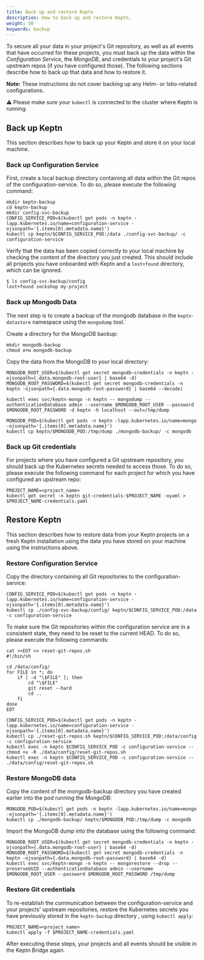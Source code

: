 ```yaml
---
title: Back up and restore Keptn
description: How to back up and restore Keptn.
weight: 50
keywords: backup
---
```


To secure all your data in your project's Git repository, as well as all events that have occurred for these projects, you must
back up the data within the *Configuration Service*, the *MongoDB*, and credentials to your project's Git upstream repos (if you have configured those).
The following sections describe how to back up that data and how to restore it.

**Note:** These instructions do not cover backing up any Helm- or Istio-related configurations.

:warning: Please make sure your `kubectl` is connected to the cluster where Keptn is running.

## Back up Keptn

This section describes how to back up your Keptn and store it on your local machine.

### Back up Configuration Service

First, create a local backup directory containing all data within the Git repos of the configuration-service. To do so, please execute the following command:

```console
mkdir keptn-backup
cd keptn-backup
mkdir config-svc-backup
CONFIG_SERVICE_POD=$(kubectl get pods -n keptn -lapp.kubernetes.io/name=configuration-service -ojsonpath='{.items[0].metadata.name}')
kubectl cp keptn/$CONFIG_SERVICE_POD:/data ./config-svc-backup/ -c configuration-service
```

Verify that the data has been copied correctly to your local machine by checking the content of the directory you just created.
This should include all projects you have onboarded with Keptn and a `lost+found` directory, which can be ignored.

```console
$ ls config-svc-backup/config
lost+found sockshop my-project
```

### Back up Mongodb Data

The next step is to create a backup of the mongodb database in the `keptn-datastore` namespace using the `mongodump` tool.`

Create a directory for the MongoDB backup:

```console
mkdir mongodb-backup
chmod o+w mongodb-backup
```

Copy the data from the MongoDB to your local directory:

```console
MONGODB_ROOT_USER=$(kubectl get secret mongodb-credentials -n keptn -ojsonpath={.data.mongodb-root-user} | base64 -d)
MONGODB_ROOT_PASSWORD=$(kubectl get secret mongodb-credentials -n keptn -ojsonpath={.data.mongodb-root-password} | base64 --decode)

kubectl exec svc/keptn-mongo -n keptn -- mongodump --authenticationDatabase admin --username $MONGODB_ROOT_USER --password $MONGODB_ROOT_PASSWORD -d keptn -h localhost --out=/tmp/dump

MONGODB_POD=$(kubectl get pods -n keptn -lapp.kubernetes.io/name=mongo -ojsonpath='{.items[0].metadata.name}')
kubectl cp keptn/$MONGODB_POD:/tmp/dump ./mongodb-backup/ -c mongodb
```

### Back up Git credentials

For projects where you have configured a Git upstream repository, you should back up the Kubernetes secrets needed to access those.
To do so, please execute the following command for each project for which you have configured an upstream repo:

```console
PROJECT_NAME=<project_name>
kubectl get secret -n keptn git-credentials-$PROJECT_NAME -oyaml > $PROJECT_NAME-credentials.yaml
```

## Restore Keptn

This section describes how to restore data from your Keptn projects on a fresh Keptn installation using the data you have stored on your machine using the instructions above.

### Restore Configuration Service

Copy the directory containing all Git repositories to the configuration-service:

```console
CONFIG_SERVICE_POD=$(kubectl get pods -n keptn -lapp.kubernetes.io/name=configuration-service -ojsonpath='{.items[0].metadata.name}')
kubectl cp ./config-svc-backup/config/ keptn/$CONFIG_SERVICE_POD:/data -c configuration-service
```

To make sure the Git repositories within the configuration service are in a consistent state, they need to be reset to the current HEAD. To do so,
please execute the following commands:

<!-- 
Please note: This script is tested with an integration test here: https://github.com/keptn/keptn/blob/master/test/go-tests/test_backuprestore.go#L73
Do not change, without adapting the change in the integration test. 
-->
```console
cat <<EOT >> reset-git-repos.sh
#!/bin/sh

cd /data/config/
for FILE in *; do
    if [ -d "\$FILE" ]; then
        cd "\$FILE"
        git reset --hard
        cd ..
    fi
done
EOT

CONFIG_SERVICE_POD=$(kubectl get pods -n keptn -lapp.kubernetes.io/name=configuration-service -ojsonpath='{.items[0].metadata.name}')
kubectl cp ./reset-git-repos.sh keptn/$CONFIG_SERVICE_POD:/data/config -c configuration-service
kubectl exec -n keptn $CONFIG_SERVICE_POD -c configuration-service -- chmod +x -R ./data/config/reset-git-repos.sh
kubectl exec -n keptn $CONFIG_SERVICE_POD -c configuration-service -- ./data/config/reset-git-repos.sh
```

### Restore MongoDB data

Copy the content of the mongodb-backup directory you have created earlier into the pod running the MongoDB:

```console
MONGODB_POD=$(kubectl get pods -n keptn -lapp.kubernetes.io/name=mongo -ojsonpath='{.items[0].metadata.name}')
kubectl cp ./mongodb-backup/ keptn/$MONGODB_POD:/tmp/dump -c mongodb
```

Import the MongoDB dump into the database using the following command:

```console
MONGODB_ROOT_USER=$(kubectl get secret mongodb-credentials -n keptn -ojsonpath={.data.mongodb-root-user} | base64 -d)
MONGODB_ROOT_PASSWORD=$(kubectl get secret mongodb-credentials -n keptn -ojsonpath={.data.mongodb-root-password} | base64 -d)
kubectl exec svc/keptn-mongo -n keptn -- mongorestore --drop --preserveUUID --authenticationDatabase admin --username $MONGODB_ROOT_USER --password $MONGODB_ROOT_PASSWORD /tmp/dump
```

### Restore Git credentials

To re-establish the communication between the configuration-service and your projects' upstream repositories, restore the Kubernetes secrets you have previously stored in the `keptn-backup` directory , using `kubectl apply`:

```console
PROJECT_NAME=<project_name>
kubectl apply -f $PROJECT_NAME-credentials.yaml
```

After executing these steps, your projects and all events should be visible in the Keptn Bridge again.
